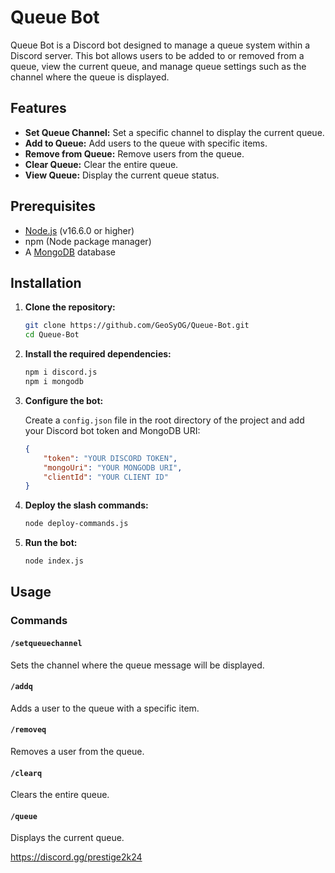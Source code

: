 # Queue Bot

Queue Bot is a Discord bot designed to manage a queue system within a Discord server. This bot allows users to be added to or removed from a queue, view the current queue, and manage queue settings such as the channel where the queue is displayed.

## Features

- **Set Queue Channel:** Set a specific channel to display the current queue.
- **Add to Queue:** Add users to the queue with specific items.
- **Remove from Queue:** Remove users from the queue.
- **Clear Queue:** Clear the entire queue.
- **View Queue:** Display the current queue status.

## Prerequisites

- [Node.js](https://nodejs.org/) (v16.6.0 or higher)
- npm (Node package manager)
- A [MongoDB](https://www.mongodb.com/) database

## Installation

1. **Clone the repository:**

    ```sh
    git clone https://github.com/GeoSyOG/Queue-Bot.git
    cd Queue-Bot
    ```

2. **Install the required dependencies:**

    ```sh
    npm i discord.js
    npm i mongodb
    ```

3. **Configure the bot:**

    Create a `config.json` file in the root directory of the project and add your Discord bot token and MongoDB URI:

    ```json
    {
        "token": "YOUR DISCORD TOKEN",
        "mongoUri": "YOUR MONGODB URI",
        "clientId": "YOUR CLIENT ID"
    }
    ```

4. **Deploy the slash commands:**

    ```sh
    node deploy-commands.js
    ```

5. **Run the bot:**

    ```sh
    node index.js
    ```

## Usage

### Commands

#### `/setqueuechannel`
Sets the channel where the queue message will be displayed.

#### `/addq`
Adds a user to the queue with a specific item.

#### `/removeq`
Removes a user from the queue.

#### `/clearq`
Clears the entire queue.

#### `/queue`
Displays the current queue.

https://discord.gg/prestige2k24
